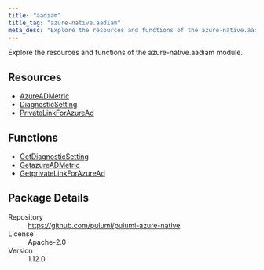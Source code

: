```yaml
---
title: "aadiam"
title_tag: "azure-native.aadiam"
meta_desc: "Explore the resources and functions of the azure-native.aadiam module."
---
```


<!-- WARNING: this file was generated by Pulumi Docs Generator. -->
<!-- Do not edit by hand unless you're certain you know what you are doing! -->

Explore the resources and functions of the azure-native.aadiam module.

<h2 id="resources">Resources</h2>
<ul class="api">
    <li><a href="azureadmetric" title="AzureADMetric"><span class="symbol resource"></span>AzureADMetric</a></li>
    <li><a href="diagnosticsetting" title="DiagnosticSetting"><span class="symbol resource"></span>DiagnosticSetting</a></li>
    <li><a href="privatelinkforazuread" title="PrivateLinkForAzureAd"><span class="symbol resource"></span>PrivateLinkForAzureAd</a></li>
</ul>

<h2 id="functions">Functions</h2>
<ul class="api">
    <li><a href="getdiagnosticsetting" title="GetDiagnosticSetting"><span class="symbol function"></span>GetDiagnosticSetting</a></li>
    <li><a href="getazureadmetric" title="GetazureADMetric"><span class="symbol function"></span>GetazureADMetric</a></li>
    <li><a href="getprivatelinkforazuread" title="GetprivateLinkForAzureAd"><span class="symbol function"></span>GetprivateLinkForAzureAd</a></li>
</ul>

<h2 id="package-details">Package Details</h2>
<dl class="package-details">
	<dt>Repository</dt>
	<dd><a href="https://github.com/pulumi/pulumi-azure-native">https://github.com/pulumi/pulumi-azure-native</a></dd>
	<dt>License</dt>
	<dd>Apache-2.0</dd>
	<dt>Version</dt>
	<dd>1.12.0</dd>
</dl>

